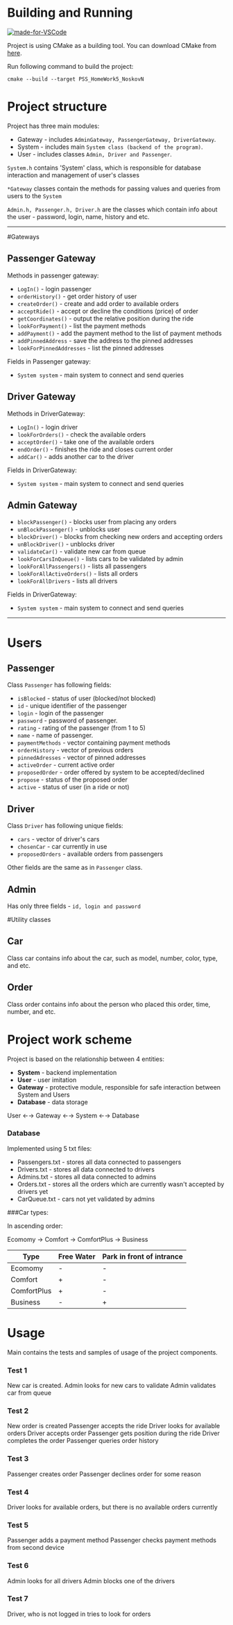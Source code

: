 # Building and Running
[![made-for-VSCode](https://img.shields.io/badge/Made%20for-VSCode-1f425f.svg)](https://code.visualstudio.com/)

Project is using CMake as a building tool.
You can download CMake from [here](https://cmake.org/download/).

Run following command to build the project:

```
cmake --build --target PSS_HomeWork5_NoskovN
```

# Project structure

Project has three main modules: 
* Gateway - includes `AdminGateway, PassengerGateway, DriverGateway`.
* System - includes main `System class (backend of the program)`.
* User - includes classes `Admin, Driver and Passenger`.

`System.h` contains 'System' class, which is responsible for database interaction and management of user's classes

`*Gateway` classes contain the methods for passing values and queries from users to the `System`

`Admin.h, Passenger.h, Driver.h` are the classes which contain info about the user - password, login, name, history and etc.
___
#Gateways
## Passenger Gateway

Methods in passenger gateway:

* `LogIn()`  - login passenger
* `orderHistory()` - get order history of user
* `createOrder()` - create and add order to available orders
* `acceptRide()` - accept or decline the conditions (price) of order
* `getCoordinates()` - output the relative position during the ride
* `lookForPayment()` - list the payment methods
* `addPayment()` - add the payment method to the list of payment methods
* `addPinnedAddress` - save the address to the pinned addresses
* `lookForPinnedAddresses` - list the pinned addresses

Fields in Passenger gateway:
* `System system` - main system to connect and send queries

## Driver Gateway

Methods in DriverGateway:

* `LogIn()`  - login driver
* `lookForOrders()` - check the available orders
* `acceptOrder()` - take one of the available orders
* `endOrder()` - finishes the ride and closes current order
* `addCar()` - adds another car to the driver

Fields in DriverGateway:
* `System system` - main system to connect and send queries

## Admin Gateway

* `blockPassenger()`  - blocks user from placing any orders
* `unBlockPassenger()`  - unblocks user
* `blockDriver()` - blocks from checking new orders and accepting orders
* `unBlockDriver()` - unblocks driver
* `validateCar()` - validate new car from queue
* `lookForCarsInQueue()` - lists cars to be validated by admin
* `lookForAllPassengers()` - lists all passengers
* `lookForAllActiveOrders()` - lists all orders
* `lookForAllDrivers` - lists all drivers

Fields in DriverGateway:
* `System system` - main system to connect and send queries

___
# Users
## Passenger
Class `Passenger` has following fields:
* `isBlocked` - status of user (blocked/not blocked)
* `id` - unique identifier of the passenger
* `login` - login of the passenger
* `password` - password of passenger.
* `rating` - rating of the passenger (from 1 to 5)
* `name` - name of passenger.
* `paymentMethods` - vector containing payment methods
* `orderHistory` - vector of previous orders
* `pinnedAdresses` - vector of pinned addresses
* `activeOrder` - current active order
* `proposedOrder` - order offered by system to be accepted/declined
* `propose` - status of the proposed order
* `active` - status of user (in a ride or not)

## Driver

Class `Driver` has following unique fields:

* `cars` - vector of driver's cars 
* `chosenCar` - car currently in use
* `proposedOrders` - available orders from passengers

Other fields are the same as in `Passenger` class.

## Admin

Has only three fields - `id, login and password`

#Utility classes
## Car
Class car contains info about the car, such as model, number, color, type, and etc.

## Order
Class order contains info about the person who placed this order, time, number, and etc.
# Project work scheme

Project is based on the relationship between 4 entities:
* **System** - backend implementation
* **User** - user imitation
* **Gateway** - protective module, responsible for safe interaction between System and Users
* **Database** - data storage

User ←→ Gateway ←→ System ←→ Database

### Database
Implemented using 5 txt files:

* Passengers.txt - stores all data connected to passengers
* Drivers.txt - stores all data connected to drivers
* Admins.txt - stores all data connected to admins
* Orders.txt - stores all the orders which are currently wasn't accepted by drivers yet
* CarQueue.txt - cars not yet validated by admins

###Car types:

In ascending order:

Ecomomy → Comfort → ComfortPlus → Business

Type | Free Water | Park in front of intrance
------------- | ------------- | --------------
Ecomomy | - | -
Comfort  | +| -
ComfortPlus  | +|-
Business | -|+


# Usage
Main contains the tests and samples of usage of the project components.

### Test 1
New car is created.
Admin looks for new cars to validate
Admin validates car from queue

### Test 2
New order is created
Passenger accepts the ride
Driver looks for available orders
Driver accepts order
Passenger gets position during the ride
Driver completes the order
Passenger queries order history

### Test 3
Passenger creates order
Passenger declines order for some reason

### Test 4
Driver looks for available orders, but there is no available orders currently

### Test 5
Passenger adds a payment method
Passenger checks payment methods from second device

### Test 6
Admin looks for all drivers
Admin blocks one of the drivers

### Test 7
Driver, who is not logged in tries to look for orders
